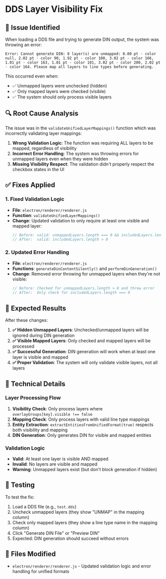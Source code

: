 # DDS Layer Visibility Fix

## 🐛 **Issue Identified**

When loading a DDS file and trying to generate DIN output, the system was throwing an error:
```
Error: Cannot generate DIN: 8 layer(s) are unmapped: 0.00 pt · color null, 2.02 pt · color 90, 1.92 pt · color 100, 3.02 pt · color 166, 1.01 pt · color 163, 1.01 pt · color 101, 3.02 pt · color 200, 2.02 pt · color 164. Please map all layers to line types before generating.
```

This occurred even when:
- ✅ Unmapped layers were unchecked (hidden)
- ✅ Only mapped layers were checked (visible)
- ✅ The system should only process visible layers

## 🔍 **Root Cause Analysis**

The issue was in the `validateUnifiedLayerMappings()` function which was incorrectly validating layer mappings:

1. **Wrong Validation Logic**: The function was requiring ALL layers to be mapped, regardless of visibility
2. **Incorrect Error Handling**: The system was throwing errors for unmapped layers even when they were hidden
3. **Missing Visibility Respect**: The validation didn't properly respect the checkbox states in the UI

## ✅ **Fixes Applied**

### 1. **Fixed Validation Logic**
- **File**: `electron/renderer/renderer.js`
- **Function**: `validateUnifiedLayerMappings()`
- **Change**: Updated validation to only require at least one visible and mapped layer:
  ```javascript
  // Before: valid: unmappedLayers.length === 0 && includedLayers.length > 0
  // After:  valid: includedLayers.length > 0
  ```

### 2. **Updated Error Handling**
- **File**: `electron/renderer/renderer.js`
- **Functions**: `generateDinContentSilently()` and `performDinGeneration()`
- **Change**: Removed error throwing for unmapped layers when they're not visible:
  ```javascript
  // Before: Checked for unmappedLayers.length > 0 and threw error
  // After:  Only check for includedLayers.length === 0
  ```

## 🎯 **Expected Results**

After these changes:

1. **✅ Hidden Unmapped Layers**: Unchecked/unmapped layers will be ignored during DIN generation
2. **✅ Visible Mapped Layers**: Only checked and mapped layers will be processed
3. **✅ Successful Generation**: DIN generation will work when at least one layer is visible and mapped
4. **✅ Proper Validation**: The system will only validate visible layers, not all layers

## 🔧 **Technical Details**

### Layer Processing Flow
1. **Visibility Check**: Only process layers where `overlayGroups[key].visible !== false`
2. **Mapping Check**: Only process layers with valid line type mappings
3. **Entity Extraction**: `extractEntitiesFromUnifiedFormat(true)` respects both visibility and mapping
4. **DIN Generation**: Only generates DIN for visible and mapped entities

### Validation Logic
- **Valid**: At least one layer is visible AND mapped
- **Invalid**: No layers are visible and mapped
- **Warning**: Unmapped layers exist (but don't block generation if hidden)

## 🧪 **Testing**

To test the fix:
1. Load a DDS file (e.g., `test.dds`)
2. Uncheck unmapped layers (they show "UNMAP" in the mapping column)
3. Check only mapped layers (they show a line type name in the mapping column)
4. Click "Generate DIN File" or "Preview DIN"
5. Expected: DIN generation should succeed without errors

## 📝 **Files Modified**

- `electron/renderer/renderer.js` - Updated validation logic and error handling for unified formats
